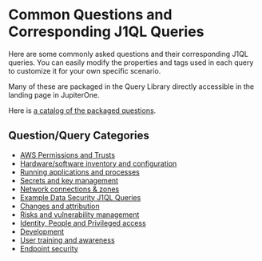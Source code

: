 # Common Questions and Corresponding J1QL Queries

Here are some commonly asked questions and their corresponding J1QL queries. You can easily modify the properties and tags used in each query to customize it for your own specific scenario. 

Many of these are packaged in the Query Library directly accessible in the landing page in JupiterOne.

Here is [a catalog of the packaged questions](../getting-started_and-admin/catalog.md).

## Question/Query Categories

- [AWS Permissions and Trusts](../APIs_and-integrations/AWS/common-qq-aws-permissions.md)
- [Hardware/software inventory and configuration](./common-qq-inventory-config.md)
- [Running applications and processes](./common-qq-apps-processes.md)
- [Secrets and key management](./common-qq-key-mgmt.md)
- [Network connections & zones](./common-qq-network.md)
- [Example Data Security J1QL Queries](./common-qq-data.md)
- [Changes and attribution](./common-qq-changes.md)
- [Risks and vulnerability management](./common-qq-risks.md)
- [Identity, People and Privileged access](./common-qq-idp.md)
- [Development](./common-qq-dev.md)
- [User training and awareness](./common-qq-training.md)
- [Endpoint security](./common-qq-endpoint.md)

